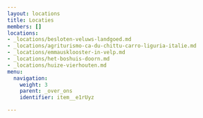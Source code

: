 ```yaml
---
layout: locations
title: Locaties
members: []
locations:
- _locations/besloten-veluws-landgoed.md
- _locations/agriturismo-ca-du-chittu-carro-liguria-italie.md
- _locations/emmausklooster-in-velp.md
- _locations/het-boshuis-doorn.md
- _locations/huize-vierhouten.md
menu:
  navigation:
    weight: 3
    parent: _over_ons
    identifier: item__e1rUyz

---
```

